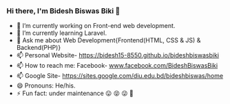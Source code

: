 ### Hi there, I'm Bidesh Biswas Biki 👋

- 🔭 I’m currently working on Front-end web development.
- 🌱 I’m currently learning Laravel.
- 💬 Ask me about Web Development{Frontend(HTML, CSS & JS) & Backend(PHP)}
- 📫 Personal Website- https://bidesh15-8550.github.io/bideshbiswasbiki
- 📫 How to reach me: Facebook- www.facebook.com/BideshBiswasBiki
- 📫 Google Site- https://sites.google.com/diu.edu.bd/bideshbiswas/home
- 😄 Pronouns: He/his.
- ⚡ Fun fact: under maintenance 😛 😝 😜 🤪

